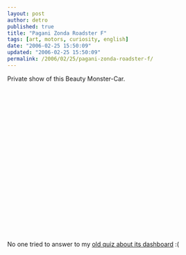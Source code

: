 ```yaml
---
layout: post
author: detro
published: true
title: "Pagani Zonda Roadster F"
tags: [art, motors, curiosity, english]
date: "2006-02-25 15:50:09"
updated: "2006-02-25 15:50:09"
permalink: /2006/02/25/pagani-zonda-roadster-f/
---
```


Private show of this Beauty Monster-Car.
<object width="425" height="350"><param name="movie" value="http://www.youtube.com/v/oJV0IcYEXJc"></param><embed src="http://www.youtube.com/v/oJV0IcYEXJc" type="application/x-shockwave-flash" width="425" height="350"></embed></object>

No one tried to answer to my <a href="http://www.detronizator.org/2006/02/12/pz-roadster-f/">old quiz about its dashboard</a> :(
